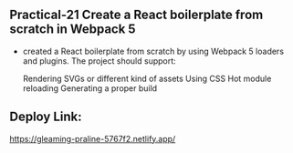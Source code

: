 ## Practical-21 Create a React boilerplate from scratch in Webpack 5

- created a React boilerplate from scratch by using Webpack 5 loaders and plugins. The project should support:

  Rendering SVGs or different kind of assets
  Using CSS
  Hot module reloading
  Generating a proper build

## Deploy Link:
https://gleaming-praline-5767f2.netlify.app/

